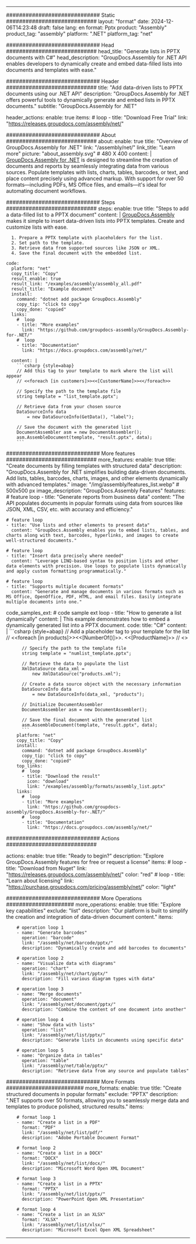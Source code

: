 



---
############################# Static ############################
layout: "format"
date:  2024-12-06T14:23:48
draft: false
lang: en
format: Pptx
product: "Assembly"
product_tag: "assembly"
platform: ".NET"
platform_tag: "net"

############################# Head ############################
head_title: "Generate lists in PPTX documents with C#"
head_description: "GroupDocs.Assembly for .NET API enables developers to dynamically create and embed data-filled lists into documents and templates with ease."

############################# Header ############################
title: "Add data-driven lists to PPTX documents using our .NET API" 
description: "GroupDocs.Assembly for .NET offers powerful tools to dynamically generate and embed lists in PPTX documents."
subtitle: "GroupDocs.Assembly for .NET" 

header_actions:
  enable: true
  items:
    #  loop
    - title: "Download Free Trial"
      link: "https://releases.groupdocs.com/assembly/net/"
      
############################# About ############################
about:
    enable: true
    title: "Overview of GroupDocs.Assembly for .NET"
    link: "/assembly/net/"
    link_title: "Learn more"
    picture: "about_assembly.svg" # 480 X 400
    content: |
       [GroupDocs.Assembly for .NET](/assembly/net/) is designed to streamline the creation of documents and reports by seamlessly integrating data from various sources. Populate templates with lists, charts, tables, barcodes, or text, and place content precisely using advanced markup. With support for over 50 formats—including PDFs, MS Office files, and emails—it's ideal for automating document workflows.

############################# Steps ############################
steps:
    enable: true
    title: "Steps to add a data-filled list to a PPTX document"
    content: |
      [GroupDocs.Assembly](/assembly/net/) makes it simple to insert data-driven lists into PPTX templates. Create and customize lists with ease.
      
      1. Prepare a PPTX template with placeholders for the list.
      2. Set path to the template.
      3. Retrieve data from supported sources like JSON or XML.
      4. Save the final document with the embedded list.
   
    code:
      platform: "net"
      copy_title: "Copy"
      result_enable: true
      result_link: "/examples/assembly/assembly_all.pdf"
      result_title: "Example document"
      install:
        command: "dotnet add package GroupDocs.Assembly"
        copy_tip: "click to copy"
        copy_done: "copied"
      links:
        #  loop
        - title: "More examples"
          link: "https://github.com/groupdocs-assembly/GroupDocs.Assembly-for-.NET/"
        #  loop
        - title: "Documentation"
          link: "https://docs.groupdocs.com/assembly/net/"
          
      content: |
        ```csharp {style=abap}
        // Add this tag to your template to mark where the list will appear
        // <<foreach [in customers]>><<[CustomerName]>><</foreach>>

        // Specify the path to the template file
        string template = "list_template.pptx";

        // Retrieve data from your chosen source
        DataSourceInfo data 
            = new DataSourceInfo(GetData(), "label");

        // Save the document with the generated list
        DocumentAssembler asm = new DocumentAssembler();
        asm.AssembleDocument(template, "result.pptx", data);
        ```            

############################# More features ############################
more_features:
  enable: true
  title: "Create documents by filling templates with structured data"
  description: "GroupDocs.Assembly for .NET simplifies building data-driven documents. Add lists, tables, barcodes, charts, images, and other elements dynamically with advanced templates."
  image: "/img/assembly/features_list.webp" # 500x500 px
  image_description: "GroupDocs.Assembly Features"
  features:
    # feature loop
    - title: "Generate reports from business data"
      content: "The API populates documents in popular formats using data from sources like JSON, XML, CSV, etc. with accuracy and efficiency."

    # feature loop
    - title: "Use lists and other elements to present data"
      content: "GroupDocs.Assembly enables you to embed lists, tables, and charts along with text, barcodes, hyperlinks, and images to create well-structured documents."

    # feature loop
    - title: "Insert data precisely where needed"
      content: "Leverage LINQ-based syntax to position lists and other data elements with precision. Use loops to populate lists dynamically and apply custom formatting programmatically."

    # feature loop
    - title: "Supports multiple document formats"
      content: "Generate and manage documents in various formats such as MS Office, OpenOffice, PDF, HTML, and email files. Easily integrate multiple documents into one."
      
  code_samples_ext:
    # code sample ext loop
    - title: "How to generate a list dynamically"
      content: |
        This example demonstrates how to embed a dynamically generated list into a PPTX document.
      code:
        title: "C#"
        content: |
          ```csharp {style=abap}
          // Add a placeholder tag to your template for the list
          // <<foreach [in products]>><<[NumberOf()]>>. <<[ProductName]>>
          // <</foreach>>

          // Specify the path to the template file
          string template = "numlist_template.pptx";

          // Retrieve the data to populate the list
          XmlDataSource data_xml =
              new XmlDataSource("products.xml");

          // Create a data source object with the necessary information
          DataSourceInfo data 
              = new DataSourceInfo(data_xml, "products");

          // Initialize DocumentAssembler
          DocumentAssembler asm = new DocumentAssembler();

          // Save the final document with the generated list
          asm.AssembleDocument(template, "result.pptx", data);
          ```
        platform: "net"
        copy_title: "Copy"
        install:
          command: "dotnet add package GroupDocs.Assembly"
          copy_tip: "click to copy"
          copy_done: "copied"
        top_links:
          #  loop
          - title: "Download the result"
            icon: "download"
            link: "/examples/assembly/formats/assembly_list.pptx"
        links:
          #  loop
          - title: "More examples"
            link: "https://github.com/groupdocs-assembly/GroupDocs.Assembly-for-.NET/"
          #  loop
          - title: "Documentation"
            link: "https://docs.groupdocs.com/assembly/net/"
            

            


############################# Actions ############################

actions:
  enable: true
  title: "Ready to begin?"
  description: "Explore GroupDocs.Assembly features for free or request a license"
  items:
    #  loop
    - title: "Download from Nuget"
      link: "https://releases.groupdocs.com/assembly/net/"
      color: "red"
        #  loop
    - title: "Learn about licensing"
      link: "https://purchase.groupdocs.com/pricing/assembly/net/"
      color: "light"


############################# More Operations #####################
more_operations:
    enable: true
    title: "Explore key capabilities"
    exclude: "list"
    description: "Our platform is built to simplify the creation and integration of data-driven document content."
    items: 
          
        # operation loop 1
        - name: "Generate barcodes"
          operation: "barcode"
          link: "/assembly/net/barcode/pptx/"
          description: "Dynamically create and add barcodes to documents"

        # operation loop 2
        - name: "Visualize data with diagrams"
          operation: "chart"
          link: "/assembly/net/chart/pptx/"
          description: "Fill various diagram types with data"

        # operation loop 3
        - name: "Merge documents"
          operation: "document"
          link: "/assembly/net/document/pptx/"
          description: "Combine the content of one document into another"

        # operation loop 4
        - name: "Show data with lists"
          operation: "list"
          link: "/assembly/net/list/pptx/"
          description: "Generate lists in documents using specific data"

        # operation loop 5
        - name: "Organize data in tables"
          operation: "table"
          link: "/assembly/net/table/pptx/"
          description: "Retrieve data from any source and populate tables"
         
          
############################# More Formats ########################
more_formats:
    enable: true
    title: "Create structured documents in popular formats"
    exclude: "PPTX"
    description: ".NET supports over 50 formats, allowing you to seamlessly merge data and templates to produce polished, structured results."
    items: 
          
        # format loop 1
        - name: "Create a list in a PDF"
          format: "PDF"
          link: "/assembly/net/list/pdf/"
          description: "Adobe Portable Document Format"
          
        # format loop 2
        - name: "Create a list in a DOCX"
          format: "DOCX"
          link: "/assembly/net/list/docx/"
          description: "Microsoft Word Open XML Document"
          
        # format loop 3
        - name: "Create a list in a PPTX"
          format: "PPTX"
          link: "/assembly/net/list/pptx/"
          description: "PowerPoint Open XML Presentation"
          
        # format loop 4
        - name: "Create a list in an XLSX"
          format: "XLSX"
          link: "/assembly/net/list/xlsx/"
          description: "Microsoft Excel Open XML Spreadsheet"


          

---